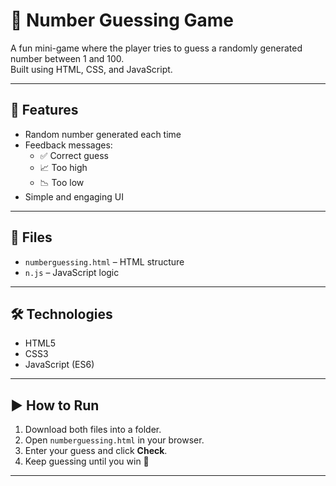 # 🎯 Number Guessing Game

A fun mini-game where the player tries to guess a randomly generated number between 1 and 100.  
Built using HTML, CSS, and JavaScript.  

---

## 🚀 Features
- Random number generated each time
- Feedback messages:
  - ✅ Correct guess
  - 📈 Too high
  - 📉 Too low
- Simple and engaging UI

---

## 📂 Files
- `numberguessing.html` – HTML structure
- `n.js` – JavaScript logic

---

## 🛠️ Technologies
- HTML5
- CSS3
- JavaScript (ES6)

---

## ▶️ How to Run
1. Download both files into a folder.
2. Open `numberguessing.html` in your browser.
3. Enter your guess and click **Check**.
4. Keep guessing until you win 🎉

---
